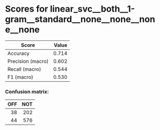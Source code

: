 # Scores for linear_svc__both__1-gram__standard__none__none__none__none
|      Score      |Value|
|-----------------|----:|
|Accuracy         |0.714|
|Precision (macro)|0.602|
|Recall (macro)   |0.544|
|F1 (macro)       |0.530|

### Confusion matrix:
|OFF|NOT|
|--:|--:|
| 38|202|
| 44|576|

